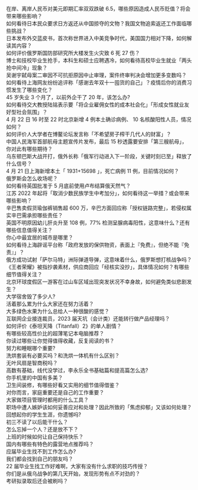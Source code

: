 在岸、离岸人民币对美元即期汇率双双跌破 6.5，哪些原因造成人民币贬值？将会带来哪些影响？  
如何看待日本民众要求日方返还从中国掠夺的文物？我国文物追索返还工作面临哪些挑战？  
日本发布外交蓝皮书，首次称世界进入中美竞争时代，美国国力相对下降，如何解读其内容？  
如何评价俄罗斯国防部研究所大楼发生火灾致 6 死 27 伤？  
博士和技校毕业生抢手，本科生和硕士应聘遇冷，如何看待高校毕业生就业「两头抢中间冷」现象？  
吴谢宇弑母案二审因不可抗拒原因中止审理，案件终审判决会增加更多变数吗？  
如何看待上海网友纷纷追评称「感谢去年双十一囤货的自己」？疫情后你的消费习惯发生了哪些变化？  
45 岁失业 3 个月了，以前外企干了 20 年，该怎么办?  
如何看待交大教授陆铭表示要「将企业雇佣女性的成本社会化」「形成女性就业友好型社会氛围」？  
4 月 22 日 16 时至 22 时北京新增 4 例本土确诊病例、 10 名核酸阳性人员，情况如何？  
如何评价人大学者在博鳌论坛发言称「不希望房子榨干几代人的财富」？  
中国人民海军首部航母主题宣传片发布，最后 15 秒透露要安排「第三艘航母」，你对此有哪些期待？  
乌东顿巴斯大战开打，俄外长称「俄军行动进入下一阶段，关键时刻已至」释放了什么信号？  
4 月 21 日上海新增本土「 1931+15698 」，死亡病例 11 例，目前情况如何？  
俄罗斯会怎么收场呢？  
如何看待英国批准于 5 月底前使用卢布结算俄天然气？  
江苏 2022 年起将「取消少数民族学生中考加分」，如何看待这一举措？或会带来哪些影响？  
辛巴售卖假货瑜伽裤销售超 600 万，辛巴方面回应称「授权链路完整」，若侵权属实辛巴需承担哪些责任？  
英国不明原因幼儿肝炎升至 108 例，77% 检测呈腺病毒阳性，这意味什么？还有哪些信息值得关注？  
你心中最宜居的城市是哪里？  
如何看待上海辟谣平台称「政府发放的保供物资，表面上『免费』，但绝不能『免责』」？  
俄方成功试射「萨尔马特」洲际弹道导弹，这意味着什么，俄罗斯想打核战争吗？  
《王者荣耀》被指抄袭素材，供应商回应「经核实没抄」，具体情况如何？有哪些细节值得关注？  
北京环球度假区一游客在过山车区域出现突发状况不幸身故，如何避免类似悲剧发生？  
大学宿舍毁了多少人?  
活着那么累为什么大家还在努力活着？  
大多绿色水果为什么总给人一种很酸的感觉？  
互联网企业接连裁员，2023 届天坑（会计类）还能转行做产品经理吗？  
如何评价《泰坦天降（Titanfall）2》的单人剧情？  
有哪些较高性价比的超薄笔记本电脑推荐？  
你读过哪些让你觉得值得收藏，反复阅读的书？  
努力和睡眠哪个重要?  
洗烘套装有必要买吗？和洗烘一体机有什么区别？  
无叶风扇是智商税吗？  
高数有基础，线代没学过，李永乐全书基础篇和提高篇怎么选?  
你手机里的中国有多美？  
卫生间装修，有哪些好看又实用的细节值得借鉴？  
对你而言，家庭重要还是自己的工作重要？  
大家做项目管理时都用的什么工具？  
职场中遭人嫉妒该如何妥善应对和处理？因此所致的「焦虑抑郁」又该如何处理？  
回想起你的学生生涯，你遗憾吗?  
初三不读了以后能干什么？  
怎么忘掉一个人？还是放不下？  
上班的时候如何让自己保持快乐？  
国内有哪些有特色的露营地点推荐吗？  
应届毕业生找不到工作怎么办?  
我们都会找到自己的朋友吗？  
22 届毕业生找工作好难啊，大家有没有什么求职的技巧传授？  
你们是从俄乌战争的第几天开始，发现形势有点不对劲的？  
考研拟录取后还会被刷吗？  

